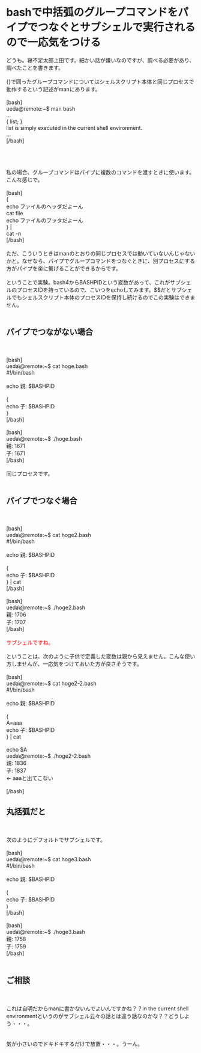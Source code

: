 # bashで中括弧のグループコマンドをパイプでつなぐとサブシェルで実行されるので一応気をつける
どうも。寝不足太郎上田です。細かい話が嫌いなのですが、調べる必要があり、調べたことを書きます。<br />
<br />
{}で囲ったグループコマンドについてはシェルスクリプト本体と同じプロセスで動作するという記述がmanにあります。<br />
<br />
[bash]<br />
ueda\@remote:~$ man bash<br />
...<br />
 { list; }<br />
 list is simply executed in the current shell environment. <br />
...<br />
[/bash]<br />
<br />
<!--more--><br />
<br />
私の場合、グループコマンドはパイプに複数のコマンドを渡すときに使います。こんな感じで。<br />
<br />
[bash]<br />
{<br />
 echo ファイルのヘッダだよーん<br />
 cat file<br />
 echo ファイルのフッタだよーん<br />
} |<br />
cat -n <br />
[/bash]<br />
<br />
ただ、こういうときはmanのとおりの同じプロセスでは動いていないんじゃないかと。なぜなら、パイプでグループコマンドをつなぐときに、別プロセスにする方がパイプを楽に繋げることができるからです。<br />
<br />
ということで実験。bash4からBASHPIDという変数があって、これがサブシェルのプロセスIDを持っているので、こいつをechoしてみます。$$だとサブシェルでもシェルスクリプト本体のプロセスIDを保持し続けるのでこの実験はできません。<br />
<br />
<h2>パイプでつながない場合</h2><br />
<br />
[bash]<br />
ueda\@remote:~$ cat hoge.bash <br />
#!/bin/bash<br />
<br />
echo 親: $BASHPID<br />
<br />
{<br />
	echo 子: $BASHPID<br />
}<br />
[/bash]<br />
<br />
[bash]<br />
ueda\@remote:~$ ./hoge.bash <br />
親: 1671<br />
子: 1671<br />
[/bash]<br />
<br />
同じプロセスです。<br />
<br />
<h2>パイプでつなぐ場合</h2><br />
<br />
[bash]<br />
ueda\@remote:~$ cat hoge2.bash <br />
#!/bin/bash<br />
<br />
echo 親: $BASHPID<br />
<br />
{<br />
	echo 子: $BASHPID<br />
} | cat<br />
[/bash]<br />
<br />
[bash]<br />
ueda\@remote:~$ ./hoge2.bash <br />
親: 1706<br />
子: 1707<br />
[/bash]<br />
<br />
<span style="color:red">サブシェルですね。</span><br />
<br />
ということは、次のように子供で定義した変数は親から見えません。こんな使い方しませんが、一応気をつけておいた方が良さそうです。<br />
<br />
[bash]<br />
ueda\@remote:~$ cat hoge2-2.bash <br />
#!/bin/bash<br />
<br />
echo 親: $BASHPID<br />
<br />
{<br />
	A=aaa<br />
	echo 子: $BASHPID<br />
} | cat<br />
<br />
echo $A<br />
ueda\@remote:~$ ./hoge2-2.bash <br />
親: 1836<br />
子: 1837<br />
 &lt;- aaaと出てこない<br />
<br />
[/bash]<br />
<h2>丸括弧だと</h2><br />
<br />
次のようにデフォルトでサブシェルです。<br />
<br />
[bash]<br />
ueda\@remote:~$ cat hoge3.bash <br />
#!/bin/bash<br />
<br />
echo 親: $BASHPID<br />
<br />
(<br />
	echo 子: $BASHPID<br />
) <br />
[/bash]<br />
<br />
[bash]<br />
ueda\@remote:~$ ./hoge3.bash <br />
親: 1758<br />
子: 1759<br />
[/bash]<br />
<br />
<h2>ご相談</h2><br />
<br />
これは自明だからmanに書かないんでよいんですかね？？in the current shell environmentというのがサブシェル云々の話とは違う話なのかな？？どうしよう・・・。<br />
<br />
<br />
気が小さいのでドキドキするだけで放置・・・。うーん。
